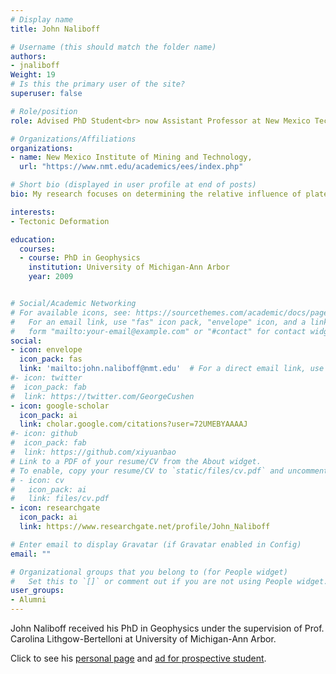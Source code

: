 ```yaml
---
# Display name
title: John Naliboff

# Username (this should match the folder name)
authors:
- jnaliboff
Weight: 19
# Is this the primary user of the site?
superuser: false

# Role/position
role: Advised PhD Student<br> now Assistant Professor at New Mexico Tech

# Organizations/Affiliations
organizations:
- name: New Mexico Institute of Mining and Technology,
  url: "https://www.nmt.edu/academics/ees/index.php"

# Short bio (displayed in user profile at end of posts)
bio: My research focuses on determining the relative influence of plate driving forces and lithospheric rheology on tectonic deformation patterns over a wide range of spatial and temporal scales.

interests:
- Tectonic Deformation

education:
  courses:
  - course: PhD in Geophysics
    institution: University of Michigan-Ann Arbor
    year: 2009


# Social/Academic Networking
# For available icons, see: https://sourcethemes.com/academic/docs/page-builder/#icons
#   For an email link, use "fas" icon pack, "envelope" icon, and a link in the
#   form "mailto:your-email@example.com" or "#contact" for contact widget.
social:
- icon: envelope
  icon_pack: fas
  link: 'mailto:john.naliboff@nmt.edu'  # For a direct email link, use "mailto:test@example.org".
#- icon: twitter
#  icon_pack: fab
#  link: https://twitter.com/GeorgeCushen
- icon: google-scholar
  icon_pack: ai
  link: cholar.google.com/citations?user=72UMEBYAAAAJ
#- icon: github
#  icon_pack: fab
#  link: https://github.com/xiyuanbao
# Link to a PDF of your resume/CV from the About widget.
# To enable, copy your resume/CV to `static/files/cv.pdf` and uncomment the lines below.
# - icon: cv
#   icon_pack: ai
#   link: files/cv.pdf
- icon: researchgate
  icon_pack: ai
  link: https://www.researchgate.net/profile/John_Naliboff

# Enter email to display Gravatar (if Gravatar enabled in Config)
email: ""

# Organizational groups that you belong to (for People widget)
#   Set this to `[]` or comment out if you are not using People widget.
user_groups:
- Alumni
---
```


John Naliboff received his PhD in Geophysics under the supervision of Prof. Carolina Lithgow-Bertelloni at University of Michigan-Ann Arbor. 

Click to see his [personal page](https://geodynamics.org/cig/about/people/profile-naliboff/) and [ad for prospective student](https://community.geodynamics.org/t/phd-opportunity-at-new-mexico-tech-in-geodynamic-modeling-of-fluid-transport-within-plate-boundaries/886). 

